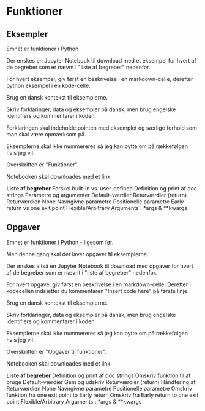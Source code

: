 # Funktioner

## Eksempler

Emnet er funktioner i Python

Der ønskes en Jupyter Notebook til download med et eksempel for hvert af de begreber som er nævnt i "liste af begreber" nedenfor.

For hvert eksempel, giv først en beskrivelse i en markdown-celle, derefter python eksempel i en kode-celle.

Brug en dansk kontekst til eksemplerne.

Skriv forklaringer, data og eksempler på dansk, men brug engelske identifiers og kommentarer i koden.

Forklaringen skal indeholde pointen med eksemplet og særlige forhold som man skal være opmærksom på.

Eksemplerne skal ikke nummereres så jeg kan bytte om på rækkefølgen hvis jeg vil.

Overskriften er "Funktioner".

Notebooken skal downloades med et link.

**Liste af begreber**
Forskel built-in vs. user-defined
Definition og print af doc strings
Parametre og argumenter
Default-værdier
Returværdier (return)
Returværdien None
Navngivne parametre
Positionelle parametre
Early return vs one exit point
Flexible/Arbitrary Arguments : *args & **kwargs

## Opgaver

Emnet er funktioner i Python - ligesom før.

Men denne gang skal der laver opgaver til eksemplerne.

Der ønskes altså en Jupyter Notebook til download med opgaver for hvert af de begreber som er nævnt i "liste af begreber" nedenfor.

For hvert opgave, giv først en beskrivelse i en markdown-celle.
Derefter i kodecellen indsætter du kommentaren "Insert code here" på første linje.

Brug en dansk kontekst til eksemplerne.

Skriv forklaringer, data og eksempler på dansk, men brug engelske identifiers og kommentarer i koden.

Eksemplerne skal ikke nummereres så jeg kan bytte om på rækkefølgen hvis jeg vil.

Overskriften er "Opgaver til funktioner".

Notebooken skal downloades med et link.

**Liste af begreber**
Definition og print af doc strings
Omskriv funktion til at bruge Default-værdier
Gem og udskriv Returværdier (return)
Håndtering af Returværdien None
Navngivne parametre
Positionelle parametre
Omskriv funktion fra one exit point to Early return
Omskriv fra Early return to one exit point
Flexible/Arbitrary Arguments : *args & **kwargs
